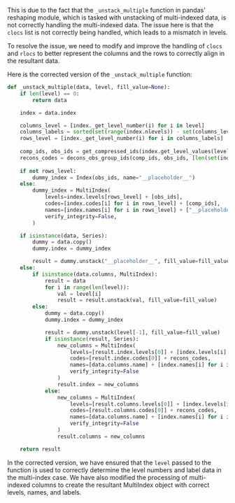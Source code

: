 This is due to the fact that the `_unstack_multiple` function in pandas' reshaping module, which is tasked with unstacking of multi-indexed data, is not correctly handling the multi-indexed data. The issue here is that the `clocs` list is not correctly being handled, which leads to a mismatch in levels.

To resolve the issue, we need to modify and improve the handling of `clocs` and `rlocs` to better represent the columns and the rows to correctly align in the resultant data.

Here is the corrected version of the `_unstack_multiple` function:
```python
def _unstack_multiple(data, level, fill_value=None):
    if len(level) == 0:
        return data

    index = data.index

    columns_level = [index._get_level_number(i) for i in level]
    columns_labels = sorted(set(range(index.nlevels)) - set(columns_level))
    rows_level = [index._get_level_number(i) for i in columns_labels]
    
    comp_ids, obs_ids = get_compressed_ids(index.get_level_values(level[0]))
    recons_codes = decons_obs_group_ids(comp_ids, obs_ids, [len(set(index.get_level_values(i))) for i in columns_level], index.codes, xnull=False)
    
    if not rows_level:
        dummy_index = Index(obs_ids, name="__placeholder__")
    else:
        dummy_index = MultiIndex(
            levels=index.levels[rows_level] + [obs_ids],
            codes=[index.codes[i] for i in rows_level] + [comp_ids],
            names=[index.names[i] for i in rows_level] + ["__placeholder__"],
            verify_integrity=False,
        )

    if isinstance(data, Series):
        dummy = data.copy()
        dummy.index = dummy_index

        result = dummy.unstack("__placeholder__", fill_value=fill_value)
    else:
        if isinstance(data.columns, MultiIndex):
            result = data
            for i in range(len(level)):
                val = level[i]
                result = result.unstack(val, fill_value=fill_value)
        else:
            dummy = data.copy()
            dummy.index = dummy_index

            result = dummy.unstack(level[-1], fill_value=fill_value)
            if isinstance(result, Series):
                new_columns = MultiIndex(
                    levels=[result.index.levels[0]] + [index.levels[i] for i in columns_level],
                    codes=[result.index.codes[0]] + recons_codes,
                    names=[data.columns.name] + [index.names[i] for i in columns_level],
                    verify_integrity=False
                )
                result.index = new_columns
            else:
                new_columns = MultiIndex(
                    levels=[result.columns.levels[0]] + [index.levels[i] for i in columns_level],
                    codes=[result.columns.codes[0]] + recons_codes,
                    names=[data.columns.name] + [index.names[i] for i in columns_level],
                    verify_integrity=False
                )
                result.columns = new_columns

    return result
```

In the corrected version, we have ensured that the `level` passed to the function is used to correctly determine the level numbers and label data in the multi-index case. We have also modified the processing of multi-indexed columns to create the resultant MultiIndex object with correct levels, names, and labels.